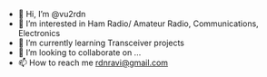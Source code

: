 - 👋 Hi, I’m @vu2rdn
- 👀 I’m interested in Ham Radio/ Amateur Radio, Communications, Electronics
- 🌱 I’m currently learning Transceiver projects
- 💞️ I’m looking to collaborate on ...
- 📫 How to reach me rdnravi@gmail.com

<!---
vu2rdn/vu2rdn is a ✨ special ✨ repository because its `README.md` (this file) appears on your GitHub profile.
You can click the Preview link to take a look at your changes.
--->

